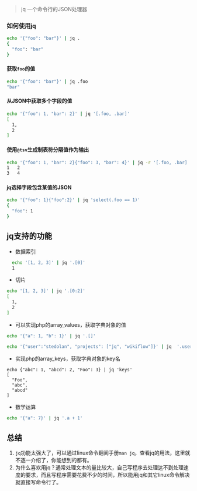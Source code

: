 
> jq 一个命令行的JSON处理器

### 如何使用jq
```bash
echo '{"foo": "bar"}' | jq .
{
  "foo": "bar"
}
```
#### 获取`foo`的值
```bash
echo '{"foo": "bar"}' | jq .foo
"bar"
```
#### 从JSON中获取多个字段的值
```bash
echo '{"foo": 1, "bar": 2}' | jq '[.foo, .bar]'
[
  1,
  2
]
```
#### 使用`@tsv`生成制表符分隔值作为输出
```bash
echo '{"foo": 1, "bar": 2}{"foo": 3, "bar": 4}' | jq -r '[.foo, .bar] | @tsv'
1	2
3	4
```

#### jq选择字段包含某值的JSON
```bash
echo '{"foo": 1}{"foo":2}' | jq 'select(.foo == 1)'
{
  "foo": 1
}
```

## jq支持的功能
- 数据索引
```bash
  echo '[1, 2, 3]' | jq '.[0]'
  1
```
- 切片
```bash
echo '[1, 2, 3]' | jq '.[0:2]'
[
  1,
  2
]
```
- 可以实现php的array_values，获取字典对象的值
```bash
echo '{"a": 1, "b": 1}' | jq '.[]'
```
```bash
echo '{"user":"stedolan", "projects": ["jq", "wikiflow"]}' | jq  '.user, .projects[]'
```
- 实现php的array_keys，获取字典对象的key名
```
echo {"abc": 1, "abcd": 2, "Foo": 3} | jq 'keys'
[
  "Foo",
  "abc",
  "abcd"
]
```
- 数学运算
```bash
echo '{"a": 7}' | jq '.a + 1'
```

## 总结

1. `jq`功能太强大了，可以通过linux命令翻阅手册`man jq`，查看jq的用法，这里就不逐一介绍了，你能想到的都有。
2. 为什么喜欢用jq？通常处理文本的量比较大，自己写程序去处理达不到处理速度的要求，而且写程序需要花费不少的时间，所以能用jq和其它linux命令解决就直接写命令行了。




